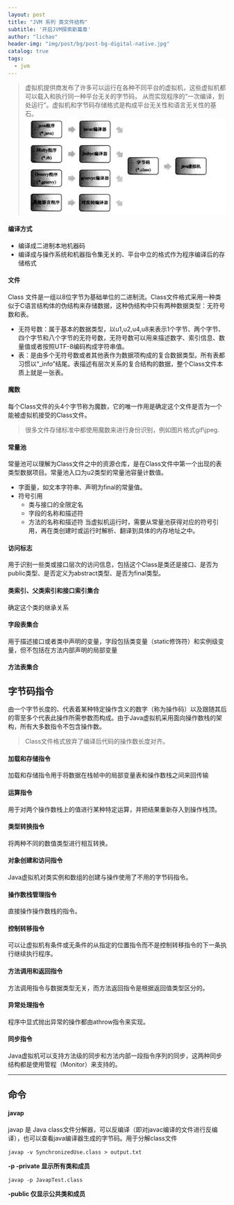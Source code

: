 ```yaml
---
layout: post
title: "JVM 系列 类文件结构"
subtitle: '开启JVM探索新篇章'
author: "lichao"
header-img: "img/post/bg/post-bg-digital-native.jpg"
catalog: true
tags:
  - jvm
---
```


> 虚拟机提供商发布了许多可以运行在各种不同平台的虚拟机，这些虚拟机都可以载入和执行同一种平台无关的字节码， 从而实现程序的“一次编译，到处运行”。虚拟机和字节码存储格式是构成平台无关性和语言无关性的基石。
![jvm](/img/jvm/jvm2.png)


#### 编译方式
* 编译成二进制本地机器码
* 编译成与操作系统和机器指令集无关的、平台中立的格式作为程序编译后的存储格式

#### 文件
Class 文件是一组以8位字节为基础单位的二进制流。Class文件格式采用一种类似于C语言结构体的伪结构来存储数据，这种伪结构中只有两种数据类型：无符号数和表。
* 无符号数：属于基本的数据类型，以u1,u2,u4,u8来表示1个字节、两个字节、四个字节和八个字节的无符号数，无符号数可以用来描述数字、索引信息、数量值或者按照UTF-8编码构成字符串值。
* 表：是由多个无符号数或者其他表作为数据项构成的复合数据类型。所有表都习惯以“_info”结尾。表描述有层次关系的复合结构的数据，整个Class文件本质上就是一张表。
#### 魔数
每个Class文件的头4个字节称为魔数，它的唯一作用是确定这个文件是否为一个能被虚拟机接受的Class文件。

> 很多文件存储标准中都使用魔数来进行身份识别，例如图片格式gif\jpeg.

#### 常量池
常量池可以理解为Class文件之中的资源仓库，是在Class文件中第一个出现的表类型数据项目。常量池入口为u2类型的常量池容量计数值。
* 字面量，如文本字符串、声明为final的常量值。
* 符号引用
    * 类与接口的全限定名
    * 字段的名称和描述符
    * 方法的名称和描述符
当虚拟机运行时，需要从常量池获得对应的符号引用，再在类创建时或运行时解析、翻译到具体的内存地址之中。

#### 访问标志
用于识别一些类或接口层次的访问信息，包括这个Class是类还是接口、是否为public类型、是否定义为abstract类型、是否为final类型。

#### 类索引、父类索引和接口索引集合
确定这个类的继承关系

#### 字段表集合
用于描述接口或者类中声明的变量，字段包括类变量（static修饰符）和实例级变量，但不包括在方法内部声明的局部变量

#### 方法表集合

## 字节码指令
由一个字节长度的、代表着某种特定操作含义的数字（称为操作码）以及跟随其后的零至多个代表此操作所需参数而构成。由于Java虚拟机采用面向操作数栈的架构，所有大多数指令不包含操作数。

> Class文件格式放弃了编译后代码的操作数长度对齐。

#### 加载和存储指令
加载和存储指令用于将数据在栈帧中的局部变量表和操作数栈之间来回传输

#### 运算指令
用于对两个操作数栈上的值进行某种特定运算，并把结果重新存入到操作栈顶。

#### 类型转换指令
将两种不同的数值类型进行相互转换。
#### 对象创建和访问指令
Java虚拟机对类实例和数组的创建与操作使用了不用的字节码指令。
#### 操作数栈管理指令
直接操作操作数栈的指令。
#### 控制转移指令

可以让虚拟机有条件或无条件的从指定的位置指令而不是控制转移指令的下一条执行继续执行程序。
#### 方法调用和返回指令

方法调用指令与数据类型无关，而方法返回指令是根据返回值类型区分的。
#### 异常处理指令
程序中显式抛出异常的操作都由athrow指令来实现。


#### 同步指令
Java虚拟机可以支持方法级的同步和方法内部一段指令序列的同步，这两种同步结构都是使用管程（Monitor）来支持的。

---

## 命令




#### javap 
javap 是 Java class文件分解器，可以反编译（即对javac编译的文件进行反编译），也可以查看java编译器生成的字节码。用于分解class文件
```
javap -v SynchronizedUse.class > output.txt
```

**-p  -private  显示所有类和成员**
```
javap -p JavapTest.class
```

**-public  仅显示公共类和成员**

